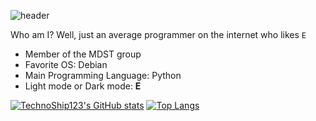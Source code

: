 ![header](https://capsule-render.vercel.app/api?type=rect&color=gradient&height=200&section=footer&text=TechnoShip123&fontSize=70)

Who am I? Well, just an average programmer on the internet who likes `E`
- Member of the MDST group
- Favorite OS: Debian
- Main Programming Language: Python
- Light mode or Dark mode: **E**


[![TechnoShip123's GitHub stats](https://github-readme-stats.vercel.app/api?username=TechnoShip123&count_private=true&show_icons=true&theme=calm)](https://github.com/technoship123/github-readme-stats)
[![Top Langs](https://github-readme-stats.vercel.app/api/top-langs/?username=TechnoShip123&count_private=true&theme=calm)](https://github.com/technoship123/github-readme-stats)

<!--
**TechnoShip123/TechnoShip123** is a ✨ _special_ ✨ repository because its `README.md` (this file) appears on your GitHub profile.

